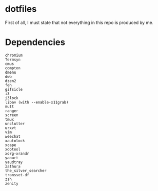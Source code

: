 dotfiles
========

First of all, I must state that not everything in this repo is produced by me.


Dependencies
============

```
chromium
Termsyn
cmus
compton
dmenu
dwb
dzen2
feh
gifsicle
i3
i3lock
libav (with --enable-x11grab)
mutt
ranger
screen
tmux
unclutter
urxvt
vim
weechat
xautolock
xcape
xdotool
xorg-xrandr
yaourt
yaudtray
zathura
the_silver_searcher
transset-df
zsh
zenity
```
